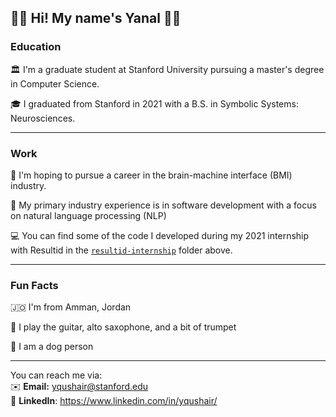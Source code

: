 ## 👋🏼 Hi! My name's Yanal 👋🏼


### Education
🏛 I'm a graduate student at Stanford University pursuing a master's degree in Computer Science.

🎓 I graduated from Stanford in 2021 with a B.S. in Symbolic Systems: Neurosciences.

---

### Work
🧠 I'm hoping to pursue a career in the brain-machine interface (BMI) industry.

👔 My primary industry experience is in software development with a focus on natural language processing (NLP)

💻 You can find some of the code I developed during my 2021 internship with Resultid in the [`resultid-internship`](https://github.com/yqushair/yqushair/tree/main/resultid-internship) folder above.

---

### Fun Facts
🇯🇴 I'm from Amman, Jordan

🎵 I play the guitar, alto saxophone, and a bit of trumpet

🐶 I am a dog person

---

You can reach me via:\
✉️ __Email:__ yqushair@stanford.edu\
💼 __LinkedIn__: https://www.linkedin.com/in/yqushair/
